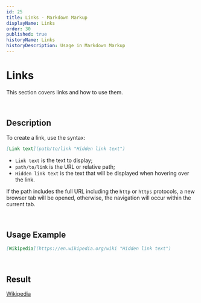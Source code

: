 ```yaml
---
id: 25
title: Links - Markdown Markup
displayName: Links
order: 30
published: true
historyName: Links
historyDescription: Usage in Markdown Markup
---
```


# Links
This section covers links and how to use them.

<br/>

## Description
To create a link, use the syntax:
```md
[Link text](path/to/link "Hidden link text")
```
- `Link text` is the text to display;
- `path/to/link` is the URL or relative path;
- `Hidden link text` is the text that will be displayed when hovering over the link.

If the path includes the full URL including the `http` or `https` protocols, a new browser tab will be opened,
otherwise, the navigation will occur within the current tab.

<br/>

## Usage Example

```md
[Wikipedia](https://en.wikipedia.org/wiki "Hidden link text")
```

<br/>

## Result

[Wikipedia](https://en.wikipedia.org/wiki "Hidden link text")

